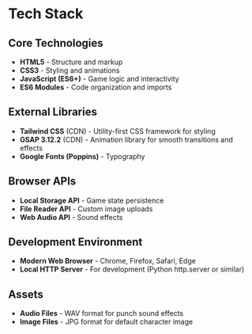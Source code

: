 # Tech Stack

## Core Technologies
*   **HTML5** - Structure and markup
*   **CSS3** - Styling and animations
*   **JavaScript (ES6+)** - Game logic and interactivity
*   **ES6 Modules** - Code organization and imports

## External Libraries
*   **Tailwind CSS** (CDN) - Utility-first CSS framework for styling
*   **GSAP 3.12.2** (CDN) - Animation library for smooth transitions and effects
*   **Google Fonts (Poppins)** - Typography

## Browser APIs
*   **Local Storage API** - Game state persistence
*   **File Reader API** - Custom image uploads
*   **Web Audio API** - Sound effects

## Development Environment
*   **Modern Web Browser** - Chrome, Firefox, Safari, Edge
*   **Local HTTP Server** - For development (Python http.server or similar)

## Assets
*   **Audio Files** - WAV format for punch sound effects
*   **Image Files** - JPG format for default character image